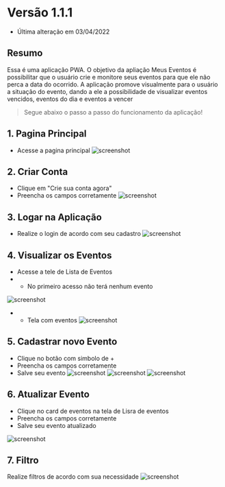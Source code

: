 # Versão 1.1.1
* Última alteração em 03/04/2022

## Resumo

Essa é uma aplicação PWA. O objetivo da apliação Meus Eventos é possibilitar que o 
usuário crie e monitore seus eventos para que ele não perca a data do ocorrido. A aplicação promove visualmente para o usuário a situação do evento, dando a ele a possibilidade de visualizar eventos vencidos, eventos do dia e eventos a vencer 

> Segue abaixo o passo a passo do funcionamento da aplicação!

## 1. Pagina Principal

* Acesse a pagina principal
![screenshot](images/readm/1-tela-principal.jpeg)


## 2. Criar Conta

* Clique em "Crie sua conta agora"
* Preencha os campos corretamente
![screenshot](images/readm/2-cadastro.jpeg)


## 3. Logar na Aplicação


* Realize o login de acordo com seu cadastro
![screenshot](images/readm/3-login.jpeg)


## 4. Visualizar os Eventos

* Acesse a tele de Lista de Eventos
* * No primeiro acesso não terá nenhum evento 

![screenshot](images/readm/4.0-lista-eventos.jpeg)

* * Tela com eventos 
![screenshot](images/readm/4.1-lista-eventos.jpeg)


## 5. Cadastrar novo Evento

* Clique no botão com simbolo de +
* Preencha os campos corretamente
* Salve seu evento
![screenshot](images/readm/5.0-novo-evento.jpeg)
![screenshot](images/readm/5.1-criando-novo-evento.jpeg)
![screenshot](images/readm/5.2-evento-criado.jpeg)


## 6. Atualizar Evento


* Clique no card de eventos na tela de Lisra de eventos
* Preencha os campos corretamente
* Salve seu evento atualizado

![screenshot](images/readm/6-atualizando-envento.jpeg)


## 7. Filtro

Realize filtros de acordo com sua necessidade
![screenshot](images/readm/7-fitro-eventos.jpeg)